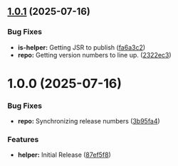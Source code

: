 ## [1.0.1](https://github.com/deebee-tech/is-helper/compare/v1.0.0...v1.0.1) (2025-07-16)


### Bug Fixes

* **is-helper:** Getting JSR to publish ([fa6a3c2](https://github.com/deebee-tech/is-helper/commit/fa6a3c21b677845beadab7ff19c81cf6b45d73b6))
* **repo:** Getting version numbers to line up. ([2322ec3](https://github.com/deebee-tech/is-helper/commit/2322ec3eee3c3e6af9afbf00e69ca996132244ca))

# 1.0.0 (2025-07-16)


### Bug Fixes

* **repo:** Synchronizing release numbers ([3b95fa4](https://github.com/deebee-tech/is-helper/commit/3b95fa4005b886d9956102c82a8f5a5cc233630a))


### Features

* **helper:** Initial Release ([87ef5f8](https://github.com/deebee-tech/is-helper/commit/87ef5f8a79350620d98911a622f72e0d8430957a))
